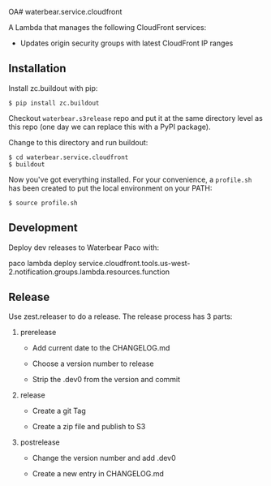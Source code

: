 OA# waterbear.service.cloudfront

A Lambda that manages the following CloudFront services:
  * Updates origin security groups with latest CloudFront IP ranges

## Installation

Install zc.buildout with pip:

    $ pip install zc.buildout

Checkout `waterbear.s3release` repo and put it at the same directory level
as this repo (one day we can replace this with a PyPI package).

Change to this directory and run buildout:

    $ cd waterbear.service.cloudfront
    $ buildout

Now you've got everything installed. For your convenience, a `profile.sh` has been created
to put the local environment on your PATH:

    $ source profile.sh

## Development

Deploy dev releases to Waterbear Paco with:

  paco lambda deploy service.cloudfront.tools.us-west-2.notification.groups.lambda.resources.function


## Release

Use zest.releaser to do a release. The release process has 3 parts:

 1. prerelease

    - Add current date to the CHANGELOG.md

    - Choose a version number to release

    - Strip the .dev0 from the version and commit

 2. release

    - Create a git Tag

    - Create a zip file and publish to S3

 3. postrelease

    - Change the version number and add .dev0

    - Create a new entry in CHANGELOG.md
